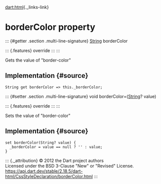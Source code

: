 [dart:html](../../dart-html/dart-html-library){._links-link}

borderColor property
====================

::: {#getter .section .multi-line-signature}
[String](../../dart-core/string-class) borderColor

::: {.features}
override
:::
:::

Gets the value of \"border-color\"

Implementation {#source}
--------------

``` {.language-dart data-language="dart"}
String get borderColor => this._borderColor;
```

::: {#setter .section .multi-line-signature}
void borderColor=([String](../../dart-core/string-class)? value)

::: {.features}
override
:::
:::

Sets the value of \"border-color\"

Implementation {#source}
--------------

``` {.language-dart data-language="dart"}
set borderColor(String? value) {
  _borderColor = value == null ? '' : value;
}
```

::: {._attribution}
© 2012 the Dart project authors\
Licensed under the BSD 3-Clause \"New\" or \"Revised\" License.\
<https://api.dart.dev/stable/2.18.5/dart-html/CssStyleDeclaration/borderColor.html>
:::
